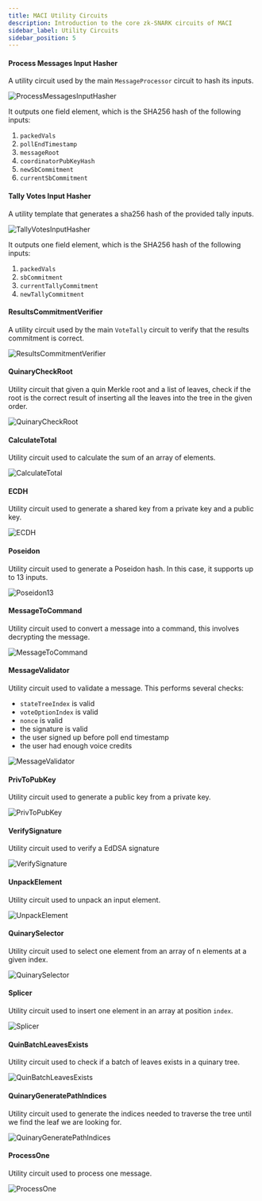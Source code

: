```yaml
---
title: MACI Utility Circuits
description: Introduction to the core zk-SNARK circuits of MACI
sidebar_label: Utility Circuits
sidebar_position: 5
---
```


#### Process Messages Input Hasher

A utility circuit used by the main `MessageProcessor` circuit to hash its inputs.

![ProcessMessagesInputHasher](/img/circuits/processMessagesInputHasher.svg)

It outputs one field element, which is the SHA256 hash of the following inputs:

1. `packedVals`
2. `pollEndTimestamp`
3. `messageRoot`
4. `coordinatorPubKeyHash`
5. `newSbCommitment`
6. `currentSbCommitment`

#### Tally Votes Input Hasher

A utility template that generates a sha256 hash of the provided tally inputs.

![TallyVotesInputHasher](/img/circuits/tallyInputHasher.svg)

It outputs one field element, which is the SHA256 hash of the following inputs:

1. `packedVals`
2. `sbCommitment`
3. `currentTallyCommitment`
4. `newTallyCommitment`

#### ResultsCommitmentVerifier

A utility circuit used by the main `VoteTally` circuit to verify that the results commitment is correct.

![ResultsCommitmentVerifier](/img/circuits/resultsCommitmentVerifier.svg)

#### QuinaryCheckRoot

Utility circuit that given a quin Merkle root and a list of leaves, check if the root is the correct result of inserting all the leaves into the tree in the given order.

![QuinaryCheckRoot](/img/circuits/quinCheckRoot.svg)

#### CalculateTotal

Utility circuit used to calculate the sum of an array of elements.

![CalculateTotal](/img/circuits/calculateTotal.svg)

#### ECDH

Utility circuit used to generate a shared key from a private key and a public key.

![ECDH](/img/circuits/ecdh.svg)

#### Poseidon

Utility circuit used to generate a Poseidon hash. In this case, it supports up to 13 inputs.

![Poseidon13](/img/circuits/poseidonHasher13.svg)

#### MessageToCommand

Utility circuit used to convert a message into a command, this involves decrypting the message.

![MessageToCommand](/img/circuits/messageToCommand.svg)

#### MessageValidator

Utility circuit used to validate a message. This performs several checks:

- `stateTreeIndex` is valid
- `voteOptionIndex` is valid
- `nonce` is valid
- the signature is valid
- the user signed up before poll end timestamp
- the user had enough voice credits

![MessageValidator](/img/circuits/messageValidator.svg)

#### PrivToPubKey

Utility circuit used to generate a public key from a private key.

![PrivToPubKey](/img/circuits/privToPubkey.svg)

#### VerifySignature

Utility circuit used to verify a EdDSA signature

![VerifySignature](/img/circuits/verifySignature.svg)

#### UnpackElement

Utility circuit used to unpack an input element.

![UnpackElement](/img/circuits/unpackElement.svg)

#### QuinarySelector

Utility circuit used to select one element from an array of n elements at a given index.

![QuinarySelector](/img/circuits/quinSelector.svg)

#### Splicer

Utility circuit used to insert one element in an array at position `index`.

![Splicer](/img/circuits/splicer.svg)

#### QuinBatchLeavesExists

Utility circuit used to check if a batch of leaves exists in a quinary tree.

![QuinBatchLeavesExists](/img/circuits/quinBatchLeavesExists.svg)

#### QuinaryGeneratePathIndices

Utility circuit used to generate the indices needed to traverse the tree until we find the leaf we are looking for.

![QuinaryGeneratePathIndices](/img/circuits/quinGeneratePathIndices.svg)

#### ProcessOne

Utility circuit used to process one message.

![ProcessOne](/img/circuits/processOne.svg)
